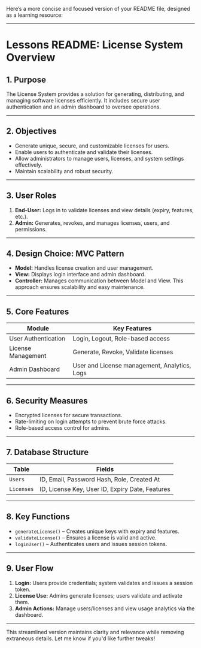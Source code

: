 Here’s a more concise and focused version of your README file, designed as a learning resource:

---

# **Lessons README: License System Overview**

## **1. Purpose**
The License System provides a solution for generating, distributing, and managing software licenses efficiently. It includes secure user authentication and an admin dashboard to oversee operations.

---

## **2. Objectives**
- Generate unique, secure, and customizable licenses for users.
- Enable users to authenticate and validate their licenses.
- Allow administrators to manage users, licenses, and system settings effectively.
- Maintain scalability and robust security.

---

## **3. User Roles**
1. **End-User:** Logs in to validate licenses and view details (expiry, features, etc.).
2. **Admin:** Generates, revokes, and manages licenses, users, and permissions.

---

## **4. Design Choice: MVC Pattern**
- **Model:** Handles license creation and user management.
- **View:** Displays login interface and admin dashboard.
- **Controller:** Manages communication between Model and View.
This approach ensures scalability and easy maintenance.

---

## **5. Core Features**
| **Module**          | **Key Features**                                  |
|----------------------|--------------------------------------------------|
| User Authentication  | Login, Logout, Role-based access                 |
| License Management   | Generate, Revoke, Validate licenses              |
| Admin Dashboard      | User and License management, Analytics, Logs     |

---

## **6. Security Measures**
- Encrypted licenses for secure transactions.
- Rate-limiting on login attempts to prevent brute force attacks.
- Role-based access control for admins.

---

## **7. Database Structure**
| **Table**        | **Fields**                                         |
|------------------|---------------------------------------------------|
| `Users`          | ID, Email, Password Hash, Role, Created At        |
| `Licenses`       | ID, License Key, User ID, Expiry Date, Features   |

---

## **8. Key Functions**
- `generateLicense()` – Creates unique keys with expiry and features.
- `validateLicense()` – Ensures a license is valid and active.
- `loginUser()` – Authenticates users and issues session tokens.

---

## **9. User Flow**
1. **Login:** Users provide credentials; system validates and issues a session token.
2. **License Use:** Admins generate licenses; users validate and activate them.
3. **Admin Actions:** Manage users/licenses and view usage analytics via the dashboard.

---

This streamlined version maintains clarity and relevance while removing extraneous details. Let me know if you'd like further tweaks!